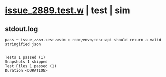# [issue_2889.test.w](../../../../../examples/tests/valid/issue_2889.test.w) | test | sim

## stdout.log
```log
pass ─ issue_2889.test.wsim » root/env0/test:api should return a valid stringified json
 
 
Tests 1 passed (1)
Snapshots 1 skipped
Test Files 1 passed (1)
Duration <DURATION>
```


